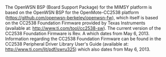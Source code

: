The OpenWSN BSP (Board Support Package) for the MIMSY platform is based on the
OpenWSN BSP for the OpenMote-CC2538 platform (https://github.com/openwsn-berkeley/openwsn-fw),
which itself is based on the
CC2538 Foundation Firmware provided by Texas Instruments (available at:
http://www.ti.com/tool/cc2538-sw). The current version of the CC2538 Foundation
Firmware is Rev. A which dates from May 6, 2013. Information regarding the
CC2538 Foundation Firmware can be found in the CC2538 Peripheral Driver Library
User's Guide (available at: http://www.ti.com/lit/pdf/swru325) which also
dates from May 6, 2013.
